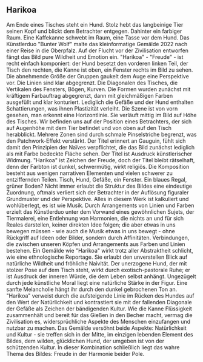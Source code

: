 ## Harikoa 

Am Ende eines Tisches steht ein Hund. Stolz hebt das langbeinige Tier seinen Kopf und blickt dem Betrachter entgegen. Dahinter ein farbiger Raum. Eine Kaffekanne schwebt im Raum, eine Tasse vor dem Hund. 
Das Künstlerduo "Bunter Wolf" malte das kleinformatige Gemälde 2022 nach einer Reise in die Oberpfalz. Auf der Flucht vor der Zivilisation entworfen fängt das Bild pure Wildheit und Emotion ein. 
"Harikoa" - "Freude" - ist recht einfach komponiert: der Hund besetzt den vorderen linken Teil, der Tisch den rechten, die Kanne ist oben, ein Fenster rechts im Bild zu sehen. Die abnehmende Größe der Gruppen gaukelt dem Auge eine Perspektive vor. Die Linien sind klar abgegrenzt. Die Diagonalen des Tisches, die Vertikalen des Fensters, Bögen, Kurven. Die Formen wurden zunächst mit kräftigem Farbauftrag abgegrenzt, dann mit gleichmäßigen Farben ausgefüllt und klar konturiert. Lediglich die Gefäße und der Hund enthalten Schattierungen, was ihnen Plastizität verleiht. Die Szene ist von vorn gesehen, man erkennt eine Horizontlinie. Sie verläuft mittig im Bild auf Höhe des Tisches. Wir befinden uns auf der Position eines Betrachters, der sich auf Augenhöhe mit dem Tier befindet und von oben auf den Tisch herabblickt. Mehrere Zonen sind durch schmale Pinselstriche begrenzt, was den Patchwork-Effekt verstärkt. 
Der Titel erinnert an Gauguin, fühlt sich damit den Prinzipien der Naïves verpflichtet, die das Bild zunächst lediglich als mit Farbe bedeckte Fläche sehen. Der Titel ist Ausdruck künstlerischer Widmung. "Harikoa" ist Zeichen der Freude, doch der Titel bleibt rätselhaft, denn der Farbton ist dunkel, schwermütig, wirkt religiös. Die Komposition besteht aus wenigen narrativen Elementen und vielen schwerer zu entziffernden Teilen. Tisch, Hund, Gefäße, ein Fenster. Ein blaues Regal, grüner Boden? Nicht immer erlaubt die Struktur des Bildes eine eindeutige Zuordnung, oftmals verliert sich der Betrachter in der Auflösung figuraler Grundmuster und der Perspektive. Alles in diesem Werk ist kalkuliert und wohlüberlegt, es ist wie Musik. Durch Arrangements von Linien und Farben erzielt das Künstlerduo unter dem Vorwand eines gewöhnlichen Sujets, der Tiermalerei, eine Entlehnung von Harmonien, die nichts an und für sich Reales darstellen, keiner direkten Idee folgen; die aber etwas in uns bewegen müssen - wie auch die Musik etwas in uns bewegt - ohne Rückgriff auf Ideen oder Bilder, sondern durch Affinitäten. Verbindungen, die zwischen unseren Köpfen und Arrangements aus Farben und Linien bestehen. Ein Gemälde wie "Harikoa" wirkt trotz aller Abstraktheit schlicht, wie eine ethnologische Reportage. Sie erlaubt den unverstellen Blick auf natürliche Wildheit und fröhliche Naivität. Der unerzogene Hund, der mit stolzer Pose auf dem Tisch steht, wirkt durch exotisch-pastorale Ruhe; er ist Ausdruck der inneren Würde, die dem Leben selbst anhängt. Ungezügelt durch jede künstliche Moral liegt eine natürliche Stärke in der Figur. Eine sanfte Melancholie hängt ihr durch den dunkel gebrochenen Ton an. "Harikoa" verweist durch die aufsteigende Linie im Rücken des Hundes auf den Wert der Natürlichkeit und kontrastiert sie mit der fallenden Diagonale der Gefäße als Zeichen der bändigenden Kultur. Wie die Kanne Flüssigkeit zusammenhält und bereit für das Gießen in den Becher macht, vermag die Zivilisation es, widersprüchliche Aspekte des Menschen einzufangen und nutzbar zu machen. Das Gemälde versöhnt beide Aspekte: Natürlichkeit und Kultur - sie treffen sich in der Mitte, im einzigen lebenden Element des Bildes, dem wilden, glücklichen Hund, der umgeben ist von der schützenden Kultur. In dieser Kombination schließlich liegt das wahre Thema des Bildes: Freude in der Harmonie beider Pole.
